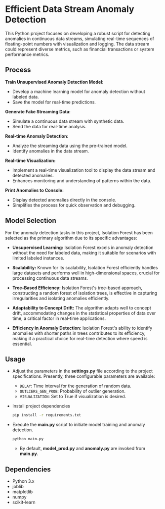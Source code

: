
# Efficient Data Stream Anomaly Detection

This Python project focuses on developing a robust script for detecting anomalies in continuous data streams, simulating real-time sequences of floating-point numbers with visualization and logging. The data stream could represent diverse metrics, such as financial transactions or system performance metrics.


## Process

**Train Unsupervised Anomaly Detection Model:**
   - Develop a machine learning model for anomaly detection without labeled data.
   - Save the model for real-time predictions.

**Generate Fake Streaming Data:**
   - Simulate a continuous data stream with synthetic data.
   - Send the data for real-time analysis.

**Real-time Anomaly Detection:**
   - Analyze the streaming data using the pre-trained model.
   - Identify anomalies in the data stream.

**Real-time Visualization:**
   - Implement a real-time visualization tool to display the data stream and detected anomalies.
   - Enhances monitoring and understanding of patterns within the data.

**Print Anomalies to Console:**
   - Display detected anomalies directly in the console.
   - Simplifies the process for quick observation and debugging.


## Model Selection


For the anomaly detection tasks in this project, Isolation Forest has been selected as the primary algorithm due to its specific advantages:

- **Unsupervised Learning:** Isolation Forest excels in anomaly detection without the need for labeled data, making it suitable for scenarios with limited labeled instances.

- **Scalability:** Known for its scalability, Isolation Forest efficiently handles large datasets and performs well in high-dimensional spaces, crucial for processing continuous data streams.

- **Tree-Based Efficiency:** Isolation Forest's tree-based approach, constructing a random forest of isolation trees, is effective in capturing irregularities and isolating anomalies efficiently.

- **Adaptability to Concept Drift:** The algorithm adapts well to concept drift, accommodating changes in the statistical properties of data over time, a critical factor in real-time applications.

- **Efficiency in Anomaly Detection:** Isolation Forest's ability to identify anomalies with shorter paths in trees contributes to its efficiency, making it a practical choice for real-time detection where speed is essential.

## Usage

- Adjust the parameters in the **settings.py** file according to the project specifications. Presently, three configurable parameters are available:
  - `DELAY`: Time interval for the generation of random data.
  - `OUTLIERS_GEN_PROB`: Probability of outlier generation.
  - `VISUALIZATION`: Set to True if visualization is desired.

- Install project dependencies
    ```bash
    pip install -r requirements.txt
    ```

- Execute the **main.py** script to initiate model training and anomaly detection.
    ```bash
    python main.py
    ```
  - By default, **model_prod.py** and **anomaly.py** are invoked from **main.py**.
## Dependencies

- Python 3.x
- joblib
- matplotlib
- numpy
- scikit-learn